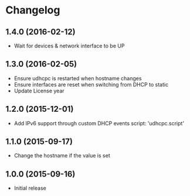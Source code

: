 # Changelog

## 1.4.0 (2016-02-12)

  * Wait for devices & network interface to be UP

## 1.3.0 (2016-02-05)

  * Ensure udhcpc is restarted when hostname changes
  * Ensure interfaces are reset when switching from DHCP to static
  * Update License year

## 1.2.0 (2015-12-01)

  * Add IPv6 support through custom DHCP events script: 'udhcpc.script'

## 1.1.0 (2015-09-17)

  * Change the hostname if the value is set

## 1.0.0 (2015-09-16)

  * Initial release
